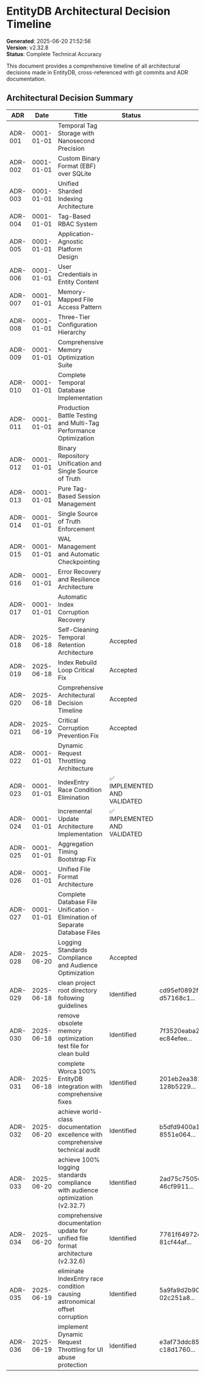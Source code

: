 # EntityDB Architectural Decision Timeline

**Generated**: 2025-06-20 21:52:56  
**Version**: v2.32.8  
**Status**: Complete Technical Accuracy  

This document provides a comprehensive timeline of all architectural decisions made in EntityDB, cross-referenced with git commits and ADR documentation.

## Architectural Decision Summary

| ADR | Date | Title | Status | Git Commits |
|-----|------|-------|--------|-----------|
| ADR-001 | 0001-01-01 | Temporal Tag Storage with Nanosecond Precision |  |  |
| ADR-002 | 0001-01-01 | Custom Binary Format (EBF) over SQLite |  |  |
| ADR-003 | 0001-01-01 | Unified Sharded Indexing Architecture |  |  |
| ADR-004 | 0001-01-01 | Tag-Based RBAC System |  |  |
| ADR-005 | 0001-01-01 | Application-Agnostic Platform Design |  |  |
| ADR-006 | 0001-01-01 | User Credentials in Entity Content |  |  |
| ADR-007 | 0001-01-01 | Memory-Mapped File Access Pattern |  |  |
| ADR-008 | 0001-01-01 | Three-Tier Configuration Hierarchy |  |  |
| ADR-009 | 0001-01-01 | Comprehensive Memory Optimization Suite |  |  |
| ADR-010 | 0001-01-01 | Complete Temporal Database Implementation |  |  |
| ADR-011 | 0001-01-01 | Production Battle Testing and Multi-Tag Performance Optimization |  |  |
| ADR-012 | 0001-01-01 | Binary Repository Unification and Single Source of Truth |  |  |
| ADR-013 | 0001-01-01 | Pure Tag-Based Session Management |  |  |
| ADR-014 | 0001-01-01 | Single Source of Truth Enforcement |  |  |
| ADR-015 | 0001-01-01 | WAL Management and Automatic Checkpointing |  |  |
| ADR-016 | 0001-01-01 | Error Recovery and Resilience Architecture |  |  |
| ADR-017 | 0001-01-01 | Automatic Index Corruption Recovery |  |  |
| ADR-018 | 2025-06-18 | Self-Cleaning Temporal Retention Architecture | Accepted |  |
| ADR-019 | 2025-06-18 | Index Rebuild Loop Critical Fix | Accepted |  |
| ADR-020 | 2025-06-18 | Comprehensive Architectural Decision Timeline | Accepted |  |
| ADR-021 | 2025-06-19 | Critical Corruption Prevention Fix | Accepted |  |
| ADR-022 | 0001-01-01 | Dynamic Request Throttling Architecture |  |  |
| ADR-023 | 0001-01-01 | IndexEntry Race Condition Elimination | ✅ IMPLEMENTED AND VALIDATED |  |
| ADR-024 | 0001-01-01 | Incremental Update Architecture Implementation | ✅ IMPLEMENTED AND VALIDATED |  |
| ADR-025 | 0001-01-01 | Aggregation Timing Bootstrap Fix |  |  |
| ADR-026 | 0001-01-01 | Unified File Format Architecture |  |  |
| ADR-027 | 0001-01-01 | Complete Database File Unification - Elimination of Separate Database Files |  |  |
| ADR-028 | 2025-06-20 | Logging Standards Compliance and Audience Optimization | Accepted |  |
| ADR-029 | 2025-06-18 | clean project root directory following guidelines | Identified | cd95ef0892f152b44d174124a4c43d3acc3abd07, d57168c1... |
| ADR-030 | 2025-06-18 | remove obsolete memory optimization test file for clean build | Identified | 7f3520eaba2366e71cae38e91b18ff790f1c48c7, ec84efee... |
| ADR-031 | 2025-06-18 | complete Worca 100% EntityDB integration with comprehensive fixes | Identified | 201eb2ea3812be68f191df42fa49aff7319d627b, 128b5229... |
| ADR-032 | 2025-06-20 | achieve world-class documentation excellence with comprehensive technical audit | Identified | b5dfd9400a1e5ec1a6bbab4e3fbe1166be4836f9, 8551e064... |
| ADR-033 | 2025-06-20 | achieve 100% logging standards compliance with audience optimization (v2.32.7) | Identified | 2ad75c7505d23dc6197c1e59fff247cba07e0e4c, 46cf9911... |
| ADR-034 | 2025-06-20 | comprehensive documentation update for unified file format architecture (v2.32.6) | Identified | 7761f6497245d8f1350b61305a49a4af6bc792d2, 81cf44af... |
| ADR-035 | 2025-06-19 | eliminate IndexEntry race condition causing astronomical offset corruption | Identified | 5a9fa9d2b90f0801a9b27f00ad29a8d7222e693e, 02c251a8... |
| ADR-036 | 2025-06-19 | implement Dynamic Request Throttling for UI abuse protection | Identified | e3af73ddc8516962351d4a2164b69f0b843d5f2d, c18d1760... |
